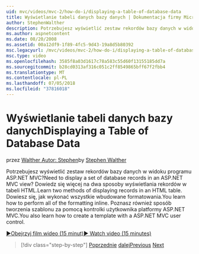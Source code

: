 ```yaml
---
uid: mvc/videos/mvc-2/how-do-i/displaying-a-table-of-database-data
title: Wyświetlanie tabeli danych bazy danych | Dokumentacja firmy Microsoft
author: StephenWalther
description: Potrzebujesz wyświetlić zestaw rekordów bazy danych w widoku programu ASP.NET MVC? Dowiedz się więcej na dwa sposoby wyświetlania rekordów w tabeli HTML. Dowiesz się, jak wykonać wszystkie t...
ms.author: aspnetcontent
ms.date: 08/20/2008
ms.assetid: 00a12df9-1f89-4fc5-9d43-19a8d5b80392
msc.legacyurl: /mvc/videos/mvc-2/how-do-i/displaying-a-table-of-database-data
msc.type: video
ms.openlocfilehash: 3585f8a03d1617c78a583c55d60f13155185dd7a
ms.sourcegitcommit: b28cd0313af316c051c2ff8549865bff67f2fbb4
ms.translationtype: MT
ms.contentlocale: pl-PL
ms.lasthandoff: 07/05/2018
ms.locfileid: "37816018"
---
```

<a name="displaying-a-table-of-database-data"></a><span data-ttu-id="704dc-105">Wyświetlanie tabeli danych bazy danych</span><span class="sxs-lookup"><span data-stu-id="704dc-105">Displaying a Table of Database Data</span></span>
====================
<span data-ttu-id="704dc-106">przez [Walther Autor: Stephen](https://github.com/StephenWalther)</span><span class="sxs-lookup"><span data-stu-id="704dc-106">by [Stephen Walther](https://github.com/StephenWalther)</span></span>

<span data-ttu-id="704dc-107">Potrzebujesz wyświetlić zestaw rekordów bazy danych w widoku programu ASP.NET MVC?</span><span class="sxs-lookup"><span data-stu-id="704dc-107">Need to display a set of database records in an ASP.NET MVC view?</span></span> <span data-ttu-id="704dc-108">Dowiedz się więcej na dwa sposoby wyświetlania rekordów w tabeli HTML.</span><span class="sxs-lookup"><span data-stu-id="704dc-108">Learn two methods of displaying records in an HTML table.</span></span> <span data-ttu-id="704dc-109">Dowiesz się, jak wykonać wszystkie wbudowane formatowania.</span><span class="sxs-lookup"><span data-stu-id="704dc-109">You learn how to perform all of the formatting inline.</span></span> <span data-ttu-id="704dc-110">Poznasz również sposób tworzenia szablonu za pomocą kontrolki użytkownika platformy ASP.NET MVC.</span><span class="sxs-lookup"><span data-stu-id="704dc-110">You also learn how to create a template with a ASP.NET MVC user control.</span></span>

[<span data-ttu-id="704dc-111">&#9654;Obejrzyj film wideo (15 minut)</span><span class="sxs-lookup"><span data-stu-id="704dc-111">&#9654; Watch video (15 minutes)</span></span>](https://channel9.msdn.com/Blogs/ASP-NET-Site-Videos/displaying-a-table-of-database-data)

> [!div class="step-by-step"]
> <span data-ttu-id="704dc-112">[Poprzednie](creating-model-classes-with-linq-to-sql.md)
> [dalej](what-is-aspnet-mvc-80-minute-technical-video-for-developers-building-nerddinner.md)</span><span class="sxs-lookup"><span data-stu-id="704dc-112">[Previous](creating-model-classes-with-linq-to-sql.md)
[Next](what-is-aspnet-mvc-80-minute-technical-video-for-developers-building-nerddinner.md)</span></span>
